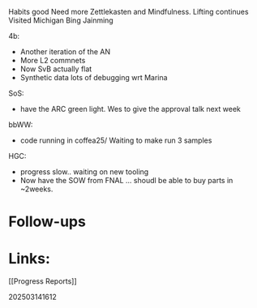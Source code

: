 Habits good 
Need more Zettlekasten and Mindfulness. Lifting continues 
Visited Michigan Bing Jainming 

4b: 
- Another iteration of the AN
- More L2 commnets 
- Now SvB actually flat 
- Synthetic data lots of debugging wrt Marina

SoS: 
- have the ARC green light. Wes to give the approval talk next week

bbWW: 
- code running in coffea25/ Waiting to make run 3 samples

HGC:
- progress slow.. waiting on new tooling
- Now have the SOW from FNAL ... shoudl be able to buy parts in ~2weeks.

# Follow-ups


# Links: 

[[Progress Reports]]

202503141612
